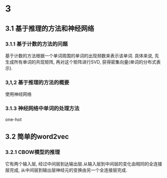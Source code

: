 # 3

## 3.1 基于推理的方法和神经网络

### 3.1.1 基于计数的方法的问题

基于计数的方法根据一个单词周围的单词的出现频数来表示该单词. 具体来说, 先生成所有单词的共现矩阵, 再对这个矩阵进行SVD, 获得密集向量(单词的分布式表示).

### 3,1,2 基于推理的方法的概要

使用神经网络

### 3.1.3 神经网络中单词的处理方法

one-hot

## 3.2 简单的word2vec

### 3.2.1 CBOW模型的推理

它有两个输入层, 经过中间层到达输出层.从输入层到中间层的变化由相同的全连接层完成, 从中间层到输出层神经元的变换由另一个全连接层完成.

